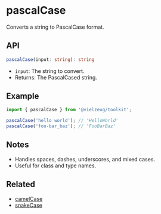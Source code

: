 # pascalCase

Converts a string to PascalCase format.

## API

```ts
pascalCase(input: string): string
```

- `input`: The string to convert.
- Returns: The PascalCased string.

## Example

```ts
import { pascalCase } from '@vielzeug/toolkit';

pascalCase('hello world'); // 'HelloWorld'
pascalCase('foo-bar_baz'); // 'FooBarBaz'
```

## Notes

- Handles spaces, dashes, underscores, and mixed cases.
- Useful for class and type names.

## Related

- [camelCase](./camelCase.md)
- [snakeCase](./snakeCase.md)
